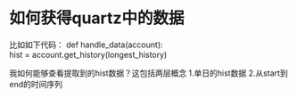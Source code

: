# 如何获得quartz中的数据

比如如下代码：
def handle_data(account):             
    hist = account.get_history(longest_history)

我如何能够查看提取到的hist数据？这包括两层概念
1.单日的hist数据
2.从start到end的时间序列